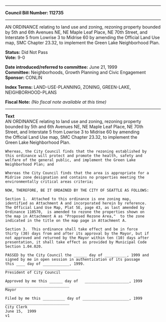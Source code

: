 * * * * *  
  
**Council Bill Number: [](#h0)[](#h2)112735**  
  
* * * * *  
  
AN ORDINANCE relating to land use and zoning, rezoning property bounded by 5th and 6th Avenues NE, NE Maple Leaf Place, NE 70th Street, and Interstate 5 from Lowrise 3 to Midrise 60 by amending the Official Land Use map, SMC Chapter 23.32, to implement the Green Lake Neighborhood Plan.  
  
**Status:** Did Not Pass   
**Vote:** 9-0   
  
**Date introduced/referred to committee:** June 21, 1999   
**Committee:** Neighborhoods, Growth Planning and Civic Engagement   
**Sponsor:** CONLIN   
  
**Index Terms:** LAND-USE-PLANNING, ZONING, GREEN-LAKE, NEIGHBORHOOD-PLANS  
  
**Fiscal Note:** *(No fiscal note available at this time)*  
  
* * * * *  
  
**Text**  
    AN ORDINANCE relating to land use and zoning, rezoning property  
    bounded by 5th and 6th Avenues NE, NE Maple Leaf Place, NE 70th  
    Street, and Interstate 5 from Lowrise 3 to Midrise 60 by amending  
    the Official Land Use map, SMC Chapter 23.32, to implement the  
    Green Lake Neighborhood Plan.  
  
    Whereas, the City Council finds that the rezoning established by  
    this ordinance will protect and promote the health, safety and  
    welfare of the general public, and implement the Green Lake  
    Neighborhood Plan; and  
  
    Whereas the City Council finds that the area is appropriate for a  
    Midrise zone designation and contains no properties meeting the  
    environmentally critical areas criteria;  
  
    NOW, THEREFORE, BE IT ORDAINED BY THE CITY OF SEATTLE AS FOLLOWS:  
  
    Section 1.  Attached to this ordinance is one zoning map,  
    identified as Attachment A and incorporated herein by reference.  
    The Official Land Use Map, Plat 5E, page 43, as last amended by  
    Ordinance 110570,  is amended to rezone the properties shown on  
    the map in Attachment A as "Proposed Rezone Area,"  to the zone  
    indicated in the title on the map page in Attachment A.  
  
    Section 3.  This ordinance shall take effect and be in force  
    thirty (30) days from and after its approval by the Mayor, but if  
    not approved and returned by the Mayor within ten (10) days after  
    presentation, it shall take effect as provided by Municipal Code  
    Section 1.04.020.  
  
    PASSED by the City Council the ______ day of __________, 1999 and  
    signed by me in open session in authentication of its passage  
    this ____ day of ____________, 1999.  
    __________________________________  
    President of City Council  
  
    Approved by me this ______ day of   ____________________, 1999  
    _____________________________  
    Mayor  
  
    Filed by me this __________ day of _____________________, 1999  
    _____________________________  
    City Clerk  
    June 15,  1999  
    v1  
